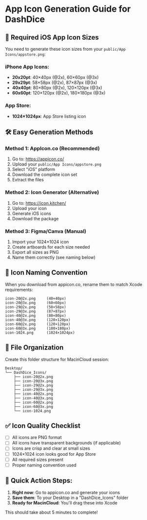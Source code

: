 # App Icon Generation Guide for DashDice

## 📱 Required iOS App Icon Sizes

You need to generate these icon sizes from your `public/App Icons/appstore.png`:

### **iPhone App Icons:**
- **20x20pt**: 40×40px (@2x), 60×60px (@3x)
- **29x29pt**: 58×58px (@2x), 87×87px (@3x) 
- **40x40pt**: 80×80px (@2x), 120×120px (@3x)
- **60x60pt**: 120×120px (@2x), 180×180px (@3x)

### **App Store:**
- **1024×1024px**: App Store listing icon

## 🛠️ Easy Generation Methods

### **Method 1: AppIcon.co (Recommended)**
1. Go to: https://appicon.co/
2. Upload your `public/App Icons/appstore.png`
3. Select "iOS" platform
4. Download the complete icon set
5. Extract the files

### **Method 2: Icon Generator (Alternative)**
1. Go to: https://icon.kitchen/
2. Upload your icon
3. Generate iOS icons
4. Download the package

### **Method 3: Figma/Canva (Manual)**
1. Import your 1024×1024 icon
2. Create artboards for each size needed
3. Export all sizes as PNG
4. Name them correctly (see naming below)

## 📝 Icon Naming Convention

When you download from appicon.co, rename them to match Xcode requirements:

```
icon-20@2x.png     (40×40px)
icon-20@3x.png     (60×60px)
icon-29@2x.png     (58×58px)
icon-29@3x.png     (87×87px)
icon-40@2x.png     (80×80px)
icon-40@3x.png     (120×120px)
icon-60@2x.png     (120×120px)
icon-60@3x.png     (180×180px)
icon-1024.png      (1024×1024px)
```

## 📂 File Organization

Create this folder structure for MacinCloud session:

```
Desktop/
└── DashDice_Icons/
    ├── icon-20@2x.png
    ├── icon-20@3x.png
    ├── icon-29@2x.png
    ├── icon-29@3x.png
    ├── icon-40@2x.png
    ├── icon-40@3x.png
    ├── icon-60@2x.png
    ├── icon-60@3x.png
    └── icon-1024.png
```

## ✅ Icon Quality Checklist

- [ ] All icons are PNG format
- [ ] All icons have transparent backgrounds (if applicable)
- [ ] Icons are crisp and clear at small sizes
- [ ] 1024×1024 icon looks good for App Store
- [ ] All required sizes present
- [ ] Proper naming convention used

## 🎯 Quick Action Steps:

1. **Right now**: Go to appicon.co and generate your icons
2. **Save them**: To your Desktop in a "DashDice_Icons" folder
3. **Ready for MacinCloud**: You'll drag these into Xcode

This should take about 5 minutes to complete!